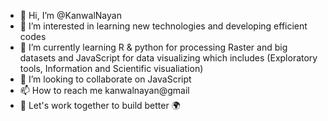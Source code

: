 - 👋 Hi, I’m @KanwalNayan
- 👀 I’m interested in learning new technologies and developing efficient codes
- 🌱 I’m currently learning R & python for processing Raster and big datasets and JavaScript for data visualizing which includes (Exploratory tools, Information and Scientific visualiation)
- 💞️ I’m looking to collaborate on JavaScript
- 📫 How to reach me kanwalnayan@gmail
- 💪 Let's work together to build better 🌍  

<!---
KanwalNayan/KanwalNayan is a ✨ special ✨ repository because its `README.md` (this file) appears on your GitHub profile.
You can click the Preview link to take a look at your changes.
--->
